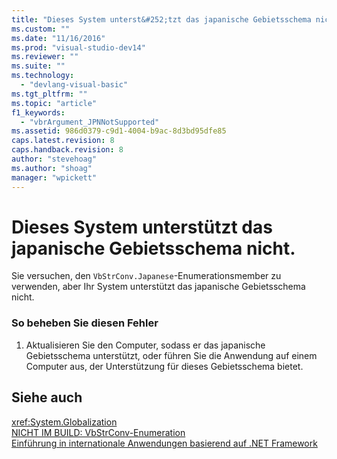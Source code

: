 ```yaml
---
title: "Dieses System unterst&#252;tzt das japanische Gebietsschema nicht. | Microsoft Docs"
ms.custom: ""
ms.date: "11/16/2016"
ms.prod: "visual-studio-dev14"
ms.reviewer: ""
ms.suite: ""
ms.technology: 
  - "devlang-visual-basic"
ms.tgt_pltfrm: ""
ms.topic: "article"
f1_keywords: 
  - "vbrArgument_JPNNotSupported"
ms.assetid: 986d0379-c9d1-4004-b9ac-8d3bd95dfe85
caps.latest.revision: 8
caps.handback.revision: 8
author: "stevehoag"
ms.author: "shoag"
manager: "wpickett"
---
```

# Dieses System unterst&#252;tzt das japanische Gebietsschema nicht.
Sie versuchen, den `VbStrConv.Japanese`\-Enumerationsmember zu verwenden, aber Ihr System unterstützt das japanische Gebietsschema nicht.  
  
### So beheben Sie diesen Fehler  
  
1.  Aktualisieren Sie den Computer, sodass er das japanische Gebietsschema unterstützt, oder führen Sie die Anwendung auf einem Computer aus, der Unterstützung für dieses Gebietsschema bietet.  
  
## Siehe auch  
 <xref:System.Globalization>   
 [NICHT IM BUILD: VbStrConv\-Enumeration](http://msdn.microsoft.com/de-de/59f83dd9-6361-47df-a836-02ba9d4cb936)   
 [Einführung in internationale Anwendungen basierend auf .NET Framework](/visual-studio/ide/introduction-to-international-applications-based-on-the-dotnet-framework)